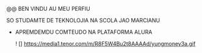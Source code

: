 @@ BEN VINDU AU MEU PERFIU

SO STUDAMTE DE TEKNOLOJIA NA SCOLA JAO MARCIANU

- APREMDEMDU COMTEUDO NA PLATAFORMA ALURA

  ! [] https://media1.tenor.com/m/R8F5W4Bu2t8AAAAd/yungmoney3a.gif
